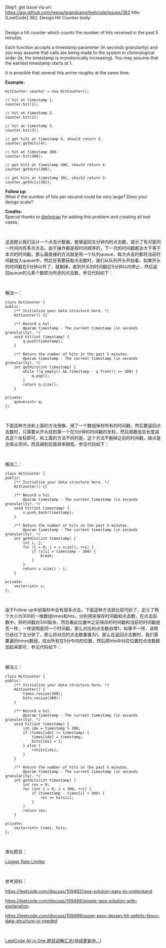 Step1: get issue via url: https://api.github.com/repos/grandyang/leetcode/issues/362 
 title:[LeetCode] 362. Design Hit Counter 
 body:  
  

Design a hit counter which counts the number of hits received in the past 5 minutes.

Each function accepts a timestamp parameter (in seconds granularity) and you may assume that calls are being made to the system in chronological order (ie, the timestamp is monotonically increasing). You may assume that the earliest timestamp starts at 1.

It is possible that several hits arrive roughly at the same time.

**Example:**  

    
    
    HitCounter counter = new HitCounter();
    
    // hit at timestamp 1.
    counter.hit(1);
    
    // hit at timestamp 2.
    counter.hit(2);
    
    // hit at timestamp 3.
    counter.hit(3);
    
    // get hits at timestamp 4, should return 3.
    counter.getHits(4);
    
    // hit at timestamp 300.
    counter.hit(300);
    
    // get hits at timestamp 300, should return 4.
    counter.getHits(300);
    
    // get hits at timestamp 301, should return 3.
    counter.getHits(301); 
    

**Follow up:**  
What if the number of hits per second could be very large? Does your design scale? 

**Credits:**  
Special thanks to [@elmirap](https://discuss.leetcode.com/user/elmirap) for adding this problem and creating all test cases.

 

这道题让我们设计一个点击计数器，能够返回五分钟内的点击数，提示了有可能同一时间内有多次点击。由于操作都是按时间顺序的，下一次的时间戳都会大于等于本次的时间戳，那么最直接的方法就是用一个队列queue，每次点击时都将当前时间戳加入queue中，然后在需要获取点击数时，我们从队列开头开始看，如果开头的时间戳在5分钟以外了，就删掉，直到开头的时间戳在5分钟以内停止，然后返回queue的元素个数即为所求的点击数，参见代码如下：

 

解法一：
    
    
    class HitCounter {
    public:
        /** Initialize your data structure here. */
        HitCounter() {}
        
        /** Record a hit.
            @param timestamp - The current timestamp (in seconds granularity). */
        void hit(int timestamp) {
            q.push(timestamp);
        }
        
        /** Return the number of hits in the past 5 minutes.
            @param timestamp - The current timestamp (in seconds granularity). */
        int getHits(int timestamp) {
            while (!q.empty() && timestamp - q.front() >= 300) {
                q.pop();
            }
            return q.size();
        }
    
    private:
        queue<int> q;
    };

 

下面这种方法和上面的方法很像，用了一个数组保存所有的时间戳，然后要返回点击数时，只需要从开头找到第一个在5分钟的时间戳的坐标，然后用数组总长度减去这个坐标即可，和上面的方法不同的是，这个方法不删掉之前的时间戳，缺点是会很占空间，而且越到后面效率越低，参见代码如下：

 

解法二：
    
    
    class HitCounter {
    public:
        /** Initialize your data structure here. */
        HitCounter() {}
    
        /** Record a hit.
            @param timestamp - The current timestamp (in seconds granularity). */
        void hit(int timestamp) {
            v.push_back(timestamp);
        }
    
        /** Return the number of hits in the past 5 minutes.
            @param timestamp - The current timestamp (in seconds granularity). */
        int getHits(int timestamp) {
            int i, j;
            for (i = 0; i < v.size(); ++i) {
                if (v[i] > timestamp - 300) {
                    break;
                }
            }
            return v.size() - i;
        }
    
    private:
        vector<int> v;
    };

 

由于Follow up中说每秒中会有很多点击，下面这种方法就比较巧妙了，定义了两个大小为300的一维数组times和hits，分别用来保存时间戳和点击数，在点击函数中，将时间戳对300取余，然后看此位置中之前保存的时间戳和当前的时间戳是否一样，一样说明是同一个时间戳，那么对应的点击数自增1，如果不一样，说明已经过了五分钟了，那么将对应的点击数重置为1。那么在返回点击数时，我们需要遍历times数组，找出所有在5分中内的位置，然后把hits中对应位置的点击数都加起来即可，参见代码如下：

 

解法三：
    
    
    class HitCounter {
    public:
        /** Initialize your data structure here. */
        HitCounter() {
            times.resize(300);
            hits.resize(300);
        }
        
        /** Record a hit.
            @param timestamp - The current timestamp (in seconds granularity). */
        void hit(int timestamp) {
            int idx = timestamp % 300;
            if (times[idx] != timestamp) {
                times[idx] = timestamp;
                hits[idx] = 1;
            } else {
                ++hits[idx];
            }
        }
        
        /** Return the number of hits in the past 5 minutes.
            @param timestamp - The current timestamp (in seconds granularity). */
        int getHits(int timestamp) {
            int res = 0;
            for (int i = 0; i < 300; ++i) {
                if (timestamp - times[i] < 300) {
                    res += hits[i];
                }
            }
            return res;
        }
    
    private:
        vector<int> times, hits;
    };

 

类似题目：

[Logger Rate Limiter](http://www.cnblogs.com/grandyang/p/5592635.html)

 

参考资料：

<https://leetcode.com/discuss/109492/java-solution-easy-to-understand>

<https://leetcode.com/discuss/109489/simple-java-solution-with-explanation>

<https://leetcode.com/discuss/109499/super-easy-design-hit-gethits-fancy-data-structure-is-needed>

 

[LeetCode All in One 题目讲解汇总(持续更新中...)](http://www.cnblogs.com/grandyang/p/4606334.html)
